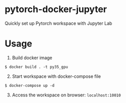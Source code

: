 # pytorch-docker-jupyter
Quickly set up Pytorch workspace with Jupyter Lab

# Usage

1. Build docker image

```
$ docker build . -t py35_gpu
```

2. Start workspace with docker-compose file

```
$ docker-compose up -d
```

3. Access the workspace on browser: `localhost:10010`
